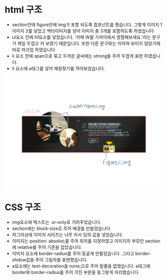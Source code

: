 # html 구조

- section안에 figure안에 img가 포함 되도록 컴포넌트를 짰습니다.
  그렇게 이미지 1 이미지 2를 넣었고 백터이미지를 넣어 이미지 총 3개를 포함하도록 하였습니다
- ul요소 안에 h1요소를 넣었습니다. '카페 W를 가까이에서 경험해보세요.'라는 문구가 제일 두껍고 커 보였기 때문입니다. 또한 다른 문구와는 이어져 보이지 않았기에 따로 마크업 하였습니다
- li 요소 안에 span으로 묶고 두꺼운 글씨에는 strong을 주어 두껍게 표현 하였습니다.
- li 요소에 a태그를 넣어 매장찾기를 적어보았습니다.

<img src="./../src/assets/img/markup01.jpg" />

# CSS 구조

- img요소에 텍스트는 .sr-only로 가려주었습니다.
- section에는 block-size로 주어 배경을 만들었습니다
- 피그마상에 이미지 사이즈는 너무 커서 임의 값을 넣었습니다.
- 이미지는 position: absolut;를 주어 위치를 지정하였고 이미지의 부모인 section에 relative를 주어 기준을 잡았습니다.
- 이미지 요소에 border-radius를 주어 둥굴게 만들었습니다. 그리고 border-shdow값을 주어 그림자를 표현했습니다.
- a요소에는 text-decoration을 none;으로 주어 밑줄을 없앴습니다. a태그에 border와 border-radius를 주어 각진 부분을 동그랗게 처리했습니다

